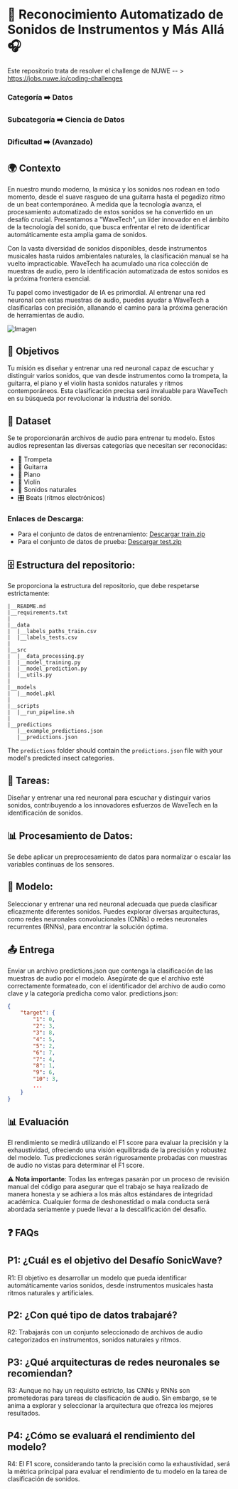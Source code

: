 # 🎵 Reconocimiento Automatizado de Sonidos de Instrumentos y Más Allá 🎧
Este repositorio trata de resolver el challenge de NUWE -- > https://jobs.nuwe.io/coding-challenges

### Categoría   ➡️   Datos

### Subcategoría   ➡️   Ciencia de Datos

### Dificultad   ➡️   (Avanzado)

## 🌍 Contexto

En nuestro mundo moderno, la música y los sonidos nos rodean en todo momento, desde el suave rasgueo de una guitarra hasta el pegadizo ritmo de un beat contemporáneo. A medida que la tecnología avanza, el procesamiento automatizado de estos sonidos se ha convertido en un desafío crucial. Presentamos a "WaveTech", un líder innovador en el ámbito de la tecnología del sonido, que busca enfrentar el reto de identificar automáticamente esta amplia gama de sonidos.

Con la vasta diversidad de sonidos disponibles, desde instrumentos musicales hasta ruidos ambientales naturales, la clasificación manual se ha vuelto impracticable. WaveTech ha acumulado una rica colección de muestras de audio, pero la identificación automatizada de estos sonidos es la próxima frontera esencial.

Tu papel como investigador de IA es primordial. Al entrenar una red neuronal con estas muestras de audio, puedes ayudar a WaveTech a clasificarlas con precisión, allanando el camino para la próxima generación de herramientas de audio.

![Imagen](https://cdn.nuwe.io/infojobs-data/__images/AIR_AudioClassification.png)

## 🎯 Objetivos

Tu misión es diseñar y entrenar una red neuronal capaz de escuchar y distinguir varios sonidos, que van desde instrumentos como la trompeta, la guitarra, el piano y el violín hasta sonidos naturales y ritmos contemporáneos. Esta clasificación precisa será invaluable para WaveTech en su búsqueda por revolucionar la industria del sonido.

## 📁 Dataset

Se te proporcionarán archivos de audio para entrenar tu modelo. Estos audios representan las diversas categorías que necesitan ser reconocidas:

- 🎺 Trompeta
- 🎸 Guitarra
- 🎹 Piano
- 🎻 Violín
- 🍃 Sonidos naturales
- 🎛️ Beats (ritmos electrónicos)

### Enlaces de Descarga:
- Para el conjunto de datos de entrenamiento: [Descargar train.zip](https://cdn.nuwe.io/NUWE_Data_Hackathon(March2024)/Train&Test/train.zip)
- Para el conjunto de datos de prueba: [Descargar test.zip](https://cdn.nuwe.io/NUWE_Data_Hackathon(March2024)/Train&Test/test.zip)

## 🗄️ Estructura del repositorio:

Se proporciona la estructura del repositorio, que debe respetarse estrictamente:

```
|__README.md
|__requirements.txt
|
|__data
|  |__labels_paths_train.csv
|  |__labels_tests.csv
|
|__src
|  |__data_processing.py
|  |__model_training.py 
|  |__model_prediction.py
|  |__utils.py
|
|__models
|  |__model.pkl
|
|__scripts
|  |__run_pipeline.sh
|
|__predictions
   |__example_predictions.json
   |__predictions.json
```


The `predictions` folder should contain the `predictions.json` file with your model's predicted insect categories.


## 🎯 Tareas:

Diseñar y entrenar una red neuronal para escuchar y distinguir varios sonidos, contribuyendo a los innovadores esfuerzos de WaveTech en la identificación de sonidos.

## 📊 Procesamiento de Datos:

Se debe aplicar un preprocesamiento de datos para normalizar o escalar las variables continuas de los sensores.

## 🤖 Modelo:

Seleccionar y entrenar una red neuronal adecuada que pueda clasificar eficazmente diferentes sonidos. Puedes explorar diversas arquitecturas, como redes neuronales convolucionales (CNNs) o redes neuronales recurrentes (RNNs), para encontrar la solución óptima.

## 📤 Entrega

Enviar un archivo predictions.json que contenga la clasificación de las muestras de audio por el modelo. Asegúrate de que el archivo esté correctamente formateado, con el identificador del archivo de audio como clave y la categoría predicha como valor.
predictions.json:
```json
{
    "target": {
        "1": 0,
        "2": 3,
        "3": 8,
        "4": 5,
        "5": 2,
        "6": 7,
        "7": 4,
        "8": 1,
        "9": 6,
        "10": 3,
        ...
    }
}
```

## 📊 Evaluación

El rendimiento se medirá utilizando el F1 score para evaluar la precisión y la exhaustividad, ofreciendo una visión equilibrada de la precisión y robustez del modelo. Tus predicciones serán rigurosamente probadas con muestras de audio no vistas para determinar el F1 score.

**⚠️ Nota importante**:
Todas las entregas pasarán por un proceso de revisión manual del código para asegurar que el trabajo se haya realizado de manera honesta y se adhiera a los más altos estándares de integridad académica. Cualquier forma de deshonestidad o mala conducta será abordada seriamente y puede llevar a la descalificación del desafío.

## ❓ FAQs

## P1: ¿Cuál es el objetivo del Desafío SonicWave?
R1: El objetivo es desarrollar un modelo que pueda identificar automáticamente varios sonidos, desde instrumentos musicales hasta ritmos naturales y artificiales.

## P2: ¿Con qué tipo de datos trabajaré?
R2: Trabajarás con un conjunto seleccionado de archivos de audio categorizados en instrumentos, sonidos naturales y ritmos.

## P3: ¿Qué arquitecturas de redes neuronales se recomiendan?
R3: Aunque no hay un requisito estricto, las CNNs y RNNs son prometedoras para tareas de clasificación de audio. Sin embargo, se te anima a explorar y seleccionar la arquitectura que ofrezca los mejores resultados.

## P4: ¿Cómo se evaluará el rendimiento del modelo?
R4: El F1 score, considerando tanto la precisión como la exhaustividad, será la métrica principal para evaluar el rendimiento de tu modelo en la tarea de clasificación de sonidos.